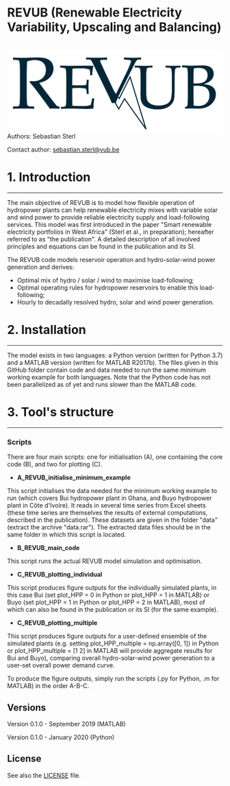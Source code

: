 
# REVUB (Renewable Electricity Variability, Upscaling and Balancing) 

# <img src="./graphs/header_logo.png" align="right" />

Authors: Sebastian Sterl


Contact author: sebastian.sterl@vub.be

# 1. Introduction
---
The main objective of REVUB is to model how flexible operation of hydropower plants can help renewable electricity mixes with variable solar and wind power to provide reliable electricity supply and load-following services.
This model was first introduced in the paper "Smart renewable electricity portfolios in West Africa" (Sterl et al., in preparation); hereafter referred to as "the publication".
A detailed description of all involved principles and equations can be found in the publication and its SI.

The REVUB code models reservoir operation and hydro-solar-wind power generation and derives:

* Optimal mix of hydro / solar / wind to maximise load-following;
* Optimal operating rules for hydropower reservoirs to enable this load-following;
* Hourly to decadally resolved hydro, solar and wind power generation.

# 2. Installation
---
The model exists in two languages: a Python version (written for Python 3.7) and a MATLAB version (written for MATLAB R2017b).
The files given in this GitHub folder contain code and data needed to run the same minimum working example for both languages. 
Note that the Python code has not been parallelized as of yet and runs slower than the MATLAB code.

# 3. Tool's structure
---

### Scripts
There are four main scripts: one for initialisation (A), one containing the core code (B), and two for plotting (C).

* **A_REVUB_initialise_minimum_example**

This script initialises the data needed for the minimum working example to run (which covers Bui hydropower plant in Ghana, and Buyo hydropower plant in Côte d'Ivoire). It reads in several time series from Excel sheets (these time series are themselves the results of external computations, described in the publication). These datasets are given in the folder "data" (extract the archive "data.rar"). The extracted data files should be in the same folder in which this script is located.

* **B_REVUB_main_code**

This script runs the actual REVUB model simulation and optimisation.
 
* **C_REVUB_plotting_individual**

This script produces figure outputs for the individually simulated plants, in this case Bui (set plot_HPP = 0 in Python or plot_HPP = 1 in MATLAB) or Buyo (set plot_HPP = 1 in Python or plot_HPP = 2 in MATLAB), most of which can also be found in the publication or its SI (for the same example).

* **C_REVUB_plotting_multiple**

This script produces figure outputs for a user-defined ensemble of the simulated plants (e.g. setting plot_HPP_multiple = np.array([0, 1]) in Python or plot_HPP_multiple = [1 2] in MATLAB will provide aggregate results for Bui and Buyo), comparing overall hydro-solar-wind power generation to a user-set overall power demand curve.

To produce the figure outputs, simply run the scripts (.py for Python, .m for MATLAB) in the order A-B-C.

## Versions
Version 0.1.0 - September 2019 (MATLAB)

Version 0.1.0 - January 2020 (Python)

## License
See also the [LICENSE](./LICENSE.md) file.

